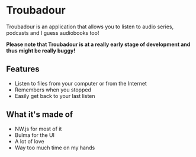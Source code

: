 # Troubadour
Troubadour is an application that allows you to listen to audio series, podcasts and I guess audiobooks too!

**Please note that Troubadour is at a really early stage of development and thus might be really buggy!**

## Features
- Listen to files from your computer or from the Internet
- Remembers when you stopped
- Easily get back to your last listen

## What it's made of

- NW.js for most of it
- Bulma for the UI
- A lot of love
- Way too much time on my hands